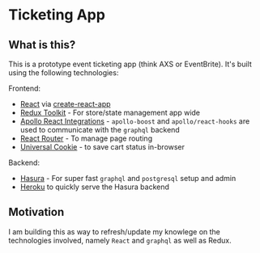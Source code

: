 # Ticketing App

## What is this?

This is a prototype event ticketing app (think AXS or EventBrite). It's built using the following technologies:

Frontend:
* [React](https://reactjs.org) via [create-react-app](https://github.com/facebook/create-react-app)
* [Redux Toolkit](https://redux-toolkit.js.org/) - For store/state management app wide
* [Apollo React Integrations](https://www.apollographql.com/docs/react/get-started/) - `apollo-boost` and `apollo/react-hooks` are used to communicate with the `graphql` backend
* [React Router](https://github.com/ReactTraining/react-router) - To manage page routing
* [Universal Cookie](https://www.npmjs.com/package/universal-cookie) - to save cart status in-browser

Backend:
* [Hasura](https://hasura.io/) - For super fast `graphql` and `postgresql` setup and admin
* [Heroku](https://heroku.com) to quickly serve the Hasura backend

## Motivation

I am building this as way to refresh/update my knowlege on the technologies involved, namely `React` and `graphql` as well as Redux.